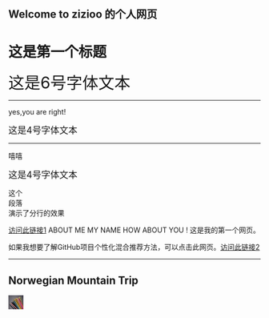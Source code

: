 ## Welcome to zizioo 的个人网页

<h1>这是第一个标题</h1> <font size="6">这是6号字体文本</font>
<hr>
<p>yes,you are right!</p> <font size="4">这是4号字体文本</font>
<hr>
 <p>嘻嘻</p> <font size="4">这是4号字体文本</font>
 <p>这个<br>段落<br>演示了分行的效果</p>
 <a href="https://github.com/zizio-1111/zizioo.github.io/blob/main/download/pdf/%E7%89%88%E6%9C%AC%E6%8E%A7%E5%88%B6%E5%B7%A5%E5%85%B7.txt">访问此链接1</a> 
 <!-- 这是一个注释 -->
ABOUT ME
MY NAME 
HOW ABOUT YOU !
这是我的第一个网页。
 <p>
如果我想要了解GitHub项目个性化混合推荐方法，可以点击此网页。<a href="https://github.com/zizio-1111/zizioo.github.io/blob/main/download/pdf/%E4%B8%80%E7%A7%8D%E5%9F%BA%E4%BA%8E%E6%95%B0%E6%8D%AE%E7%9A%84GitHub%E9%A1%B9%E7%9B%AE%E4%B8%AA%E6%80%A7%E5%8C%96%E6%B7%B7%E5%90%88%E6%8E%A8%E8%8D%90%E6%96%B9%E6%B3%95_%E4%BD%95%E9%94%B4%E7%90%A6.pdf">访问此链接2</a> </p> 
 <hr>
<h2>Norwegian Mountain Trip</h2>
<img border="0" src="https://github.com/zizio-1111/zizioo.github.io/blob/main/pic/color_pencils_glass_hires.jpg" alt="Pulpit rock" width="30" height="28">

